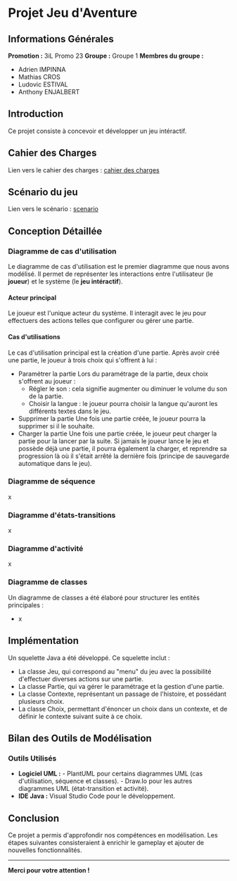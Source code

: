 # Projet Jeu d'Aventure

## Informations Générales
**Promotion :** 3iL Promo 23 
**Groupe :** Groupe 1 
**Membres du groupe :**
- Adrien IMPINNA
- Mathias CROS
- Ludovic ESTIVAL
- Anthony ENJALBERT

## Introduction
Ce projet consiste à concevoir et développer un jeu intéractif.

## Cahier des Charges

Lien vers le cahier des charges : [cahier des charges](cahier-charges.md)

## Scénario du jeu

Lien vers le scénario : [scenario](scenario.md)

## Conception Détaillée

### Diagramme de cas d'utilisation
Le diagramme de cas d'utilisation est le premier diagramme que nous avons modélisé. Il permet de représenter
les interactions entre l'utilisateur (le **joueur**) et le système (le **jeu intéractif**).

#### Acteur principal
Le joueur est l'unique acteur du système. Il interagit avec le jeu pour effectuers des actions telles que configurer ou gérer une partie.

#### Cas d'utilisations
Le cas d'utilisation principal est la création d'une partie.
Après avoir créé une partie, le joueur à trois choix qui s'offrent à lui : 
- Paramétrer la partie
   Lors du paramétrage de la partie, deux choix s'offrent au joueur : 
   - Régler le son : cela signifie augmenter ou diminuer le volume du son de la partie.
   - Choisir la langue : le joueur pourra choisir la langue qu'auront les différents textes dans le jeu.
- Supprimer la partie
   Une fois une partie créée, le joueur pourra la supprimer si il le souhaite. 
- Charger la partie
   Une fois une partie créée, le joueur peut charger la partie pour la lancer par la suite.
   Si jamais le joueur lance le jeu et possède déjà une partie, il pourra également la charger, et reprendre sa progression
   là où il s'était arrêté la dernière fois (principe de sauvegarde automatique dans le jeu).


### Diagramme de séquence
x

### Diagramme d'états-transitions
x

### Diagramme d'activité
x

### Diagramme de classes
Un diagramme de classes a été élaboré pour structurer les entités principales :
- x


## Implémentation
Un squelette Java a été développé. Ce squelette inclut :
- La classe Jeu, qui correspond au "menu" du jeu avec la possibilité d'effectuer diverses actions sur une partie.
- La classe Partie, qui va gérer le paramétrage et la gestion d'une partie.
- La classe Contexte, représentant un passage de l'histoire, et possédant plusieurs choix.
- La classe Choix, permettant d'énoncer un choix dans un contexte, et de définir le contexte suivant suite à ce choix.

## Bilan des Outils de Modélisation

### Outils Utilisés
- **Logiciel UML :** 
      - PlantUML pour certains diagrammes UML (cas d'utilisation, séquence et classes).
      - Draw.Io pour les autres diagrammes UML (état-transition et activité).
- **IDE Java :** Visual Studio Code pour le développement.

<!-- ### Difficultés Rencontrées
- xxx

### Solutions Apportées
- xxx -->

## Conclusion
Ce projet a permis d'approfondir nos compétences en modélisation. Les étapes suivantes consisteraient à enrichir le gameplay et ajouter de nouvelles fonctionnalités.

---
**Merci pour votre attention !**
